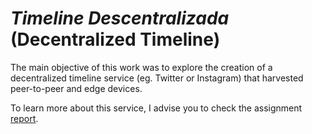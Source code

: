 # *Timeline Descentralizada* (Decentralized Timeline)

The main objective of this work was to explore the creation of a decentralized timeline service (eg. Twitter or Instagram) that harvested peer-to-peer and edge devices.

To learn more about this service, I advise you to check the assignment [report](relatorio.pdf).
